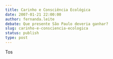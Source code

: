 ```yaml
---
title: Carinho e Consciência Ecológica
date: 2007-01-21 22:00:00
author: fernanda.leite
debate: Que presente São Paulo deveria ganhar?
slug: carinho-e-consciencia-ecologica
status: publish 
type: post
---
```


Tos
